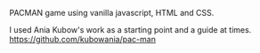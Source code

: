 PACMAN game using vanilla javascript, HTML and CSS. 

I used Ania Kubow's work as a starting point and a guide at times. https://github.com/kubowania/pac-man
